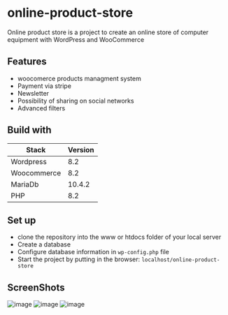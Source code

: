 # online-product-store

Online product store is a project to create an online store of computer equipment with WordPress and WooCommerce

## Features 

- woocomerce products managment system
- Payment via stripe
- Newsletter
- Possibility of sharing on social networks
- Advanced filters

## Build with 

|Stack|Version|
|--|--|
|Wordpress|8.2|
|Woocommerce|8.2|
|MariaDb|10.4.2|
|PHP|8.2|

## Set up 

- clone the repository into the www or htdocs folder of your local server
- Create a database
- Configure database information in `wp-config.php` file
- Start the project by putting in the browser: `localhost/online-product-store`

## ScreenShots

![image](https://github.com/GangloUlrich/online-product-store/assets/60970840/2cc237a7-fc64-4b1c-80d6-3189903fe782)
![image](https://github.com/GangloUlrich/online-product-store/assets/60970840/06a0ba2e-69e0-47af-b424-052711fcbf41)
![image](https://github.com/GangloUlrich/online-product-store/assets/60970840/a16e6605-a260-4b33-9b75-a228abe1a42f)